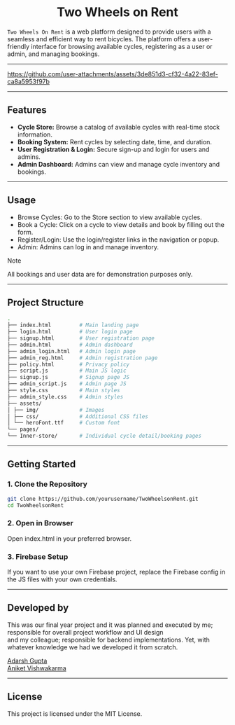 <h1 align="center">Two Wheels on Rent</h1>

`Two Wheels On Rent` is a web platform designed to provide users with a seamless and efficient way to rent bicycles. The platform offers a user-friendly interface for browsing available cycles, registering as a user or admin, and managing bookings. 

---

https://github.com/user-attachments/assets/3de851d3-cf32-4a22-83ef-ca8a5953f97b

---

## Features

- **Cycle Store:** Browse a catalog of available cycles with real-time stock information.
- **Booking System:** Rent cycles by selecting date, time, and duration.
- **User Registration & Login:** Secure sign-up and login for users and admins.
- **Admin Dashboard:** Admins can view and manage cycle inventory and bookings.

---

## Usage
- Browse Cycles: Go to the Store section to view available cycles.
- Book a Cycle: Click on a cycle to view details and book by filling out the form.
- Register/Login: Use the login/register links in the navigation or popup.
- Admin: Admins can log in and manage inventory.

> [!Note]
>All bookings and user data are for demonstration purposes only.

---

## Project Structure

```bash
. 
├── index.html         # Main landing page 
├── login.html         # User login page 
├── signup.html        # User registration page 
├── admin.html         # Admin dashboard 
├── admin_login.html   # Admin login page 
├── admin_reg.html     # Admin registration page 
├── policy.html        # Privacy policy 
├── script.js          # Main JS logic 
├── signup.js          # Signup page JS 
├── admin_script.js    # Admin page JS 
├── style.css          # Main styles 
├── admin_style.css    # Admin styles 
├── assets/ 
│ ├── img/             # Images 
│ ├── css/             # Additional CSS files 
│ └── heroFont.ttf     # Custom font 
└── pages/ 
└── Inner-store/       # Individual cycle detail/booking pages
```

---

## Getting Started

### 1. Clone the Repository

```bash
git clone https://github.com/yourusername/TwoWheelsonRent.git
cd TwoWheelsonRent
```

### 2. Open in Browser
Open index.html in your preferred browser.

### 3. Firebase Setup 
If you want to use your own Firebase project, replace the Firebase config in the JS files with your own credentials.

---

## Developed by

This was our final year project and it was planned and executed by me; responsible for overall project workflow and UI design <br> and my colleague; responsible for backend implementations. Yet, with whatever knowledge we had we developed it from scratch.

[Adarsh Gupta](https://adarsh-gupta.pages.dev/) <br>
[Aniket Vishwakarma](https://karmaniket.pages.dev/)

---

## License

This project is licensed under the MIT License.